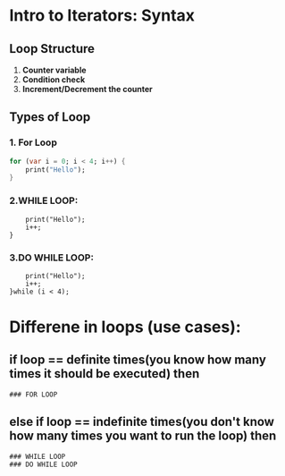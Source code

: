 # Intro to Iterators: Syntax

## Loop Structure
1. **Counter variable**
2. **Condition check**
3. **Increment/Decrement the counter**

## Types of Loop

### 1. For Loop
```dart
for (var i = 0; i < 4; i++) {
    print("Hello");
}
```

### 2.WHILE LOOP:
```while (i < 4 ){
    print("Hello");
    i++;
}
```

### 3.DO WHILE LOOP:
```do{
    print("Hello");
    i++;
}while (i < 4);
```


# Differene in loops (use cases):
## if loop == definite times(you know how many times it should be executed) then 
    ### FOR LOOP

## else if loop  == indefinite times(you don't know how many times you want to run the loop) then 
    ### WHILE LOOP
    ### DO WHILE LOOP

